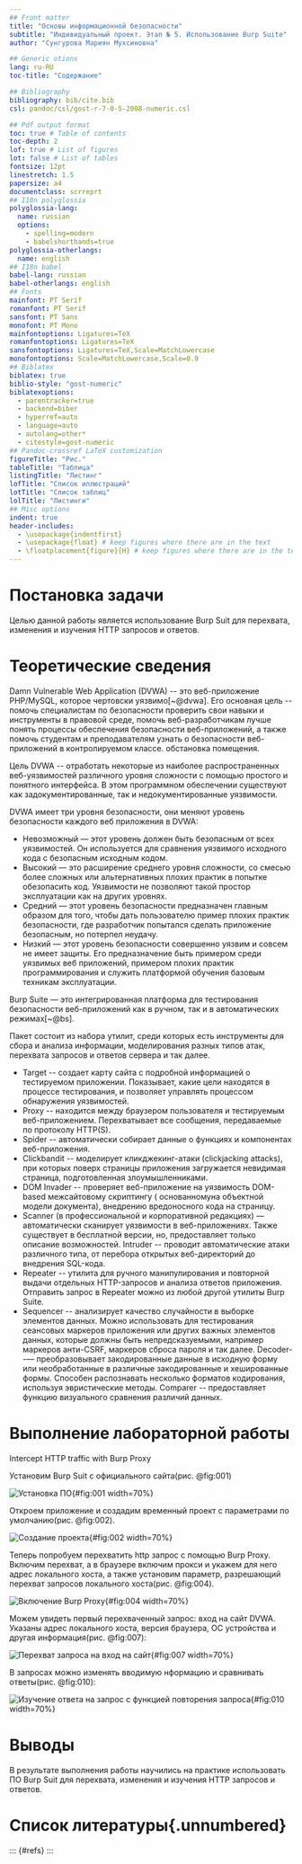 ```yaml
---
## Front matter
title: "Основы информационной безопасности"
subtitle: "Индивидуальный проект. Этап № 5. Использование Burp Suite"
author: "Сунгурова Мариян Мухсиновна"

## Generic otions
lang: ru-RU
toc-title: "Содержание"

## Bibliography
bibliography: bib/cite.bib
csl: pandoc/csl/gost-r-7-0-5-2008-numeric.csl

## Pdf output format
toc: true # Table of contents
toc-depth: 2
lof: true # List of figures
lot: false # List of tables
fontsize: 12pt
linestretch: 1.5
papersize: a4
documentclass: scrreprt
## I18n polyglossia
polyglossia-lang:
  name: russian
  options:
	- spelling=modern
	- babelshorthands=true
polyglossia-otherlangs:
  name: english
## I18n babel
babel-lang: russian
babel-otherlangs: english
## Fonts
mainfont: PT Serif
romanfont: PT Serif
sansfont: PT Sans
monofont: PT Mono
mainfontoptions: Ligatures=TeX
romanfontoptions: Ligatures=TeX
sansfontoptions: Ligatures=TeX,Scale=MatchLowercase
monofontoptions: Scale=MatchLowercase,Scale=0.9
## Biblatex
biblatex: true
biblio-style: "gost-numeric"
biblatexoptions:
  - parentracker=true
  - backend=biber
  - hyperref=auto
  - language=auto
  - autolang=other*
  - citestyle=gost-numeric
## Pandoc-crossref LaTeX customization
figureTitle: "Рис."
tableTitle: "Таблица"
listingTitle: "Листинг"
lofTitle: "Список иллюстраций"
lotTitle: "Список таблиц"
lolTitle: "Листинги"
## Misc options
indent: true
header-includes:
  - \usepackage{indentfirst}
  - \usepackage{float} # keep figures where there are in the text
  - \floatplacement{figure}{H} # keep figures where there are in the text
---
```


# Постановка задачи

Целью данной работы является использование Burp Suit для перехвата, изменения и изучения HTTP запросов и ответов. 

# Теоретические сведения

Damn Vulnerable Web Application (DVWA) -- это веб-приложение PHP/MySQL, которое чертовски уязвимо[~@dvwa]. Его основная цель -- помочь специалистам по безопасности проверить свои навыки и инструменты в правовой среде, помочь веб-разработчикам лучше понять процессы обеспечения безопасности веб-приложений, а также помочь студентам и преподавателям узнать о безопасности веб-приложений в контролируемом классе. обстановка помещения.

Цель DVWA -- отработать некоторые из наиболее распространенных веб-уязвимостей различного уровня сложности с помощью простого и понятного интерфейса. В этом программном обеспечении существуют как задокументированные, так и недокументированные уязвимости.

DVWA имеет три уровня безопасности, они меняют уровень безопасности каждого веб приложения в DVWA:

- Невозможный — этот уровень должен быть безопасным от всех уязвимостей. Он используется для сравнения уязвимого исходного кода с безопасным исходным кодом.
- Высокий — это расширение среднего уровня сложности, со смесью более сложных или альтернативных плохих практик в попытке обезопасить код. Уязвимости не позволяют такой простор эксплуатации как на других уровнях.
- Средний — этот уровень безопасности предназначен главным образом для того, чтобы дать пользователю пример плохих практик безопасности, где разработчик попытался сделать приложение безопасным, но потерпел неудачу.
- Низкий — этот уровень безопасности совершенно уязвим и совсем не имеет защиты. Его предназначение быть примером среди уязвимых веб приложений, примером плохих практик программирования и служить платформой обучения базовым техникам эксплуатации.

Burp Suite — это интегрированная платформа для тестирования безопасности веб-приложений как в ручном, так и в автоматических режимах[~@bs].

Пакет состоит из набора утилит, среди которых есть инструменты для сбора и анализа информации, моделирования разных типов атак, перехвата запросов и ответов сервера и так далее.

- Target -- создает карту сайта с подробной информацией о тестируемом приложении. Показывает, какие цели находятся в процессе тестирования, и позволяет управлять процессом обнаружения уязвимостей.
- Proxy -- находится между браузером пользователя и тестируемым веб-приложением. Перехватывает все сообщения, передаваемые по протоколу HTTP(S).
- Spider -- автоматически собирает данные о функциях и компонентах веб-приложения. 
- Clickbandit -- моделирует кликджекинг-атаки (clickjacking attacks), при которых поверх страницы приложения загружается невидимая страница, подготовленная злоумышленниками.
- DOM Invader -- проверяет веб-приложение на уязвимость DOM-based межсайтовому скриптингу ( основанномуна объектной модели документа), внедрению вредоносного кода на страницу.
- Scanner (в профессиональной и корпоративной редакциях) — автоматически сканирует уязвимости в веб-приложениях. Также существует в бесплатной версии, но, предоставляет только описание возможностей.
Intruder -- проводит автоматические атаки различного типа, от перебора открытых веб-директорий до внедрения SQL-кода.
- Repeater -- утилита для ручного манипулирования и повторной выдачи отдельных HTTP-запросов и анализа ответов приложения. Отправить запрос в Repeater можно из любой другой утилиты Burp Suite.
- Sequencer -- анализирует качество случайности в выборке элементов данных. Можно использовать для тестирования сеансовых маркеров приложения или других важных элементов данных, которые должны быть непредсказуемыми, например маркеров анти-CSRF, маркеров сброса пароля и так далее.
Decoder--— преобразовывает закодированные данные в исходную форму или необработанные в различные закодированные и хешированные формы. Способен распознавать несколько форматов кодирования, используя эвристические методы.
Comparer -- предоставляет функцию визуального сравнения различий данных.

# Выполнение лабораторной работы

Intercept HTTP traffic with Burp Proxy

Установим Burp Suit с официального сайта(рис. @fig:001)

![Установка ПО](image/1.JPG){#fig:001 width=70%}

Откроем приложение и создадим временный проект с параметрами по умолчанию(рис. @fig:002).

![Создание проекта](image/2.JPG){#fig:002 width=70%}


Теперь попробуем перехватить http запрос с помощью Burp Proxy. Включим перехват, а в браузере включим прокси и укажем для него адрес локального хоста, а также установим параметр, разрешающий перехват запросов локального хоста(рис. @fig:004).

![Включение Burp Proxy](image/3.JPG){#fig:004 width=70%}

Можем увидеть первый перехваченный запрос: вход на сайт DVWA. Указаны адрес локального хоста, версия браузера, ОС устройства и другая информация(рис. @fig:007):

![Перехват запроса на вход на сайт](image/4.JPG){#fig:007 width=70%}


В запросах можно изменять вводимую нформацию и сравнивать ответы(рис. @fig:010):

![Изучение ответа на запрос с функцией повторения запроса](image/5.JPG){#fig:010 width=70%}

# Выводы

В результате выполнения работы научились на практике использовать ПО Burp Suit для перехвата, изменения и изучения HTTP запросов и ответов. 

# Список литературы{.unnumbered}

::: {#refs}
:::

